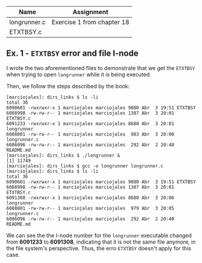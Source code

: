 | Name | Assignment |
| ---- | ---------- |
| longrunner.c | Exercise 1 from chapter 18 |
| ETXTBSY.c    |                            |

## Ex. 1 - `ETXTBSY` error and file I-node

I wrote the two aforementioned files to demonstrate that we get the `ETXTBSY` when trying to open `longrunner` while it is being executed.

Then, we follow the steps described by the book:

```
[marciojales]: dirs_links $ ls -li
total 36
6090601 -rwxrwxr-x 1 marciojales marciojales 9080 Abr  3 19:51 ETXTBSY
6088998 -rw-rw-r-- 1 marciojales marciojales 1387 Abr  3 20:01 ETXTBSY.c
6091233 -rwxrwxr-x 1 marciojales marciojales 8680 Abr  3 20:01 longrunner
6088801 -rw-rw-r-- 1 marciojales marciojales  983 Abr  3 20:00 longrunner.c
6086096 -rw-rw-r-- 1 marciojales marciojales  292 Abr  2 20:40 README.md
[marciojales]: dirs_links $ ./longrunner &
[1] 11749
[marciojales]: dirs_links $ gcc -o longrunner longrunner.c
[marciojales]: dirs_links $ ls -li
total 36
6090601 -rwxrwxr-x 1 marciojales marciojales 9080 Abr  3 19:51 ETXTBSY
6088998 -rw-rw-r-- 1 marciojales marciojales 1387 Abr  3 20:01 ETXTBSY.c
6091308 -rwxrwxr-x 1 marciojales marciojales 8680 Abr  3 20:06 longrunner
6088801 -rw-rw-r-- 1 marciojales marciojales  979 Abr  3 20:05 longrunner.c
6086096 -rw-rw-r-- 1 marciojales marciojales  292 Abr  2 20:40 README.md
```

We can see the the I-node number for the `longrunner` executable changed from **6091233** to **6091308**, indicating that it is not the same file anymore, in the file system's perspective. Thus, the erro `ETXTBSY` doesn't apply for this case.
